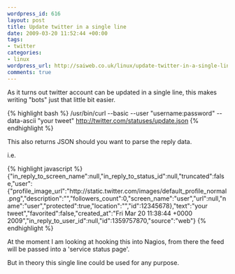 ```yaml
--- 
wordpress_id: 616
layout: post
title: Update twitter in a single line
date: 2009-03-20 11:52:44 +00:00
tags: 
- twitter
categories: 
- linux
wordpress_url: http://saiweb.co.uk/linux/update-twitter-in-a-single-line
comments: true
---
```

As it turns out twitter account can be updated in a single line, this makes writing "bots" just that little bit easier.

{% highlight bash %}
/usr/bin/curl --basic --user "username:password" --data-ascii "your tweet" http://twitter.com/statuses/update.json
{% endhighlight %}

This also returns JSON should you want to parse the reply data.

i.e.

{% highlight javascript %}
{"in_reply_to_screen_name":null,"in_reply_to_status_id":null,"truncated":false,"user":{"profile_image_url":"http:\/\/static.twitter.com\/images\/default_profile_normal.png","description":"","followers_count":0,"screen_name":"user","url":null,"name":"user","protected":true,"location":"","id":12345678},"text":"your tweet","favorited":false,"created_at":"Fri Mar 20 11:38:44 +0000 2009","in_reply_to_user_id":null,"id":1359757870,"source":"web"}
{% endhighlight %}

At the moment I am looking at hooking this into Nagios, from there the feed will be passed into a 'service status page'.


But in theory this single line could be used for any purpose.
